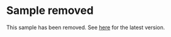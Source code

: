 # Sample removed

This sample has been removed.  See [here](../iothub_ll_client_shared_sample) for the latest version.
